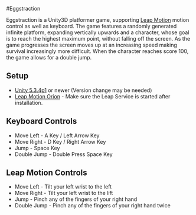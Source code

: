 #Eggstraction

Eggstraction is a Unity3D platformer game, supporting [Leap Motion](https://www.leapmotion.com/) motion control as well as keyboard. The game features a  randomly generated infinite platform, expanding vertically upwards and a character, whose goal is to reach the highest maximum point, without falling off the screen. As the game progresses the screen moves up at an increasing speed making survival increasingly more difficult. When the character reaches score 100, the game allows for a double jump.

## Setup
* [Unity 5.3.4p1](https://unity3d.com/unity/qa/patch-releases/5.3.4p1) or newer (Version change may be needed)
* [Leap Motion Orion](https://developer.leapmotion.com/get-started) - Make sure the Leap Service is started after installation.

## Keyboard Controls
* Move Left - A Key / Left Arrow Key
* Move Right - D Key / Right Arrow Key
* Jump - Space Key
* Double Jump - Double Press Space Key

## Leap Motion Controls
* Move Left - Tilt your left wrist to the left
* Move Right - Tilt your left wrist to the lift
* Jump - Pinch any of the fingers of your right hand
* Double Jump - Pinch any of the fingers of your right hand twice
